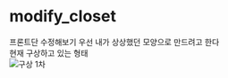 # modify_closet
프론트단 수정해보기
우선 내가 상상했던 모양으로 만드려고 한다  
현재 구상하고 있는 형태  
![구상 1차](https://user-images.githubusercontent.com/98820643/159632025-b1bdc15d-19af-4fb8-b6d4-aef8826dc207.png)
